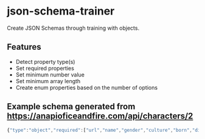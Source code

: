 # json-schema-trainer

Create JSON Schemas through training with objects.

## Features

* Detect property type(s)
* Set required properties
* Set minimum number value
* Set minimum array length
* Create enum properties based on the number of options

## Example schema generated from https://anapioficeandfire.com/api/characters/2

```javascript
{"type":"object","required":["url","name","gender","culture","born","died","titles","aliases","father","mother","spouse","allegiances","books","povBooks","tvSeries","playedBy"],"properties":{"url":{"type":"string"},"name":{"type":"string"},"gender":{"enum":["Male","Female"]},"culture":{"type":"string"},"born":{"type":"string"},"died":{"type":"string"},"titles":{"type":"array","item":{"type":"string"}},"aliases":{"type":"array","item":{"type":"string"}},"father":{"type":"string"},"mother":{"type":"string"},"spouse":{"type":"string"},"allegiances":{"type":"array","item":{"type":"string"}},"books":{"type":"array","item":{"type":"string"}},"povBooks":{"type":"array","item":{"enum":["https://anapioficeandfire.com/api/books/5","https://anapioficeandfire.com/api/books/8"]}},"tvSeries":{"type":"array","item":{"type":"string"}},"playedBy":{"type":"array","item":{"type":"string"}}}}
```